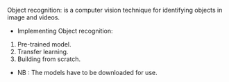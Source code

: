 Object recognition: is a computer vision technique for identifying objects in image and videos.

-   Implementing Object recognition:
1. Pre-trained model.
2. Transfer learning.
3. Building from scratch. 

- NB : The models have to be downloaded for use.

